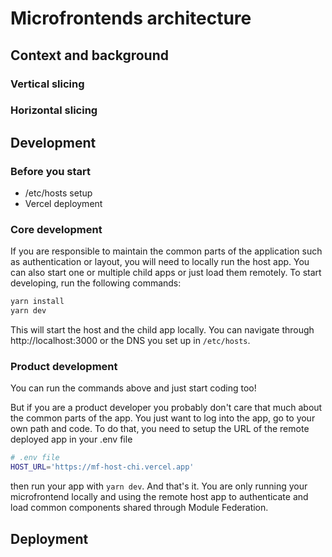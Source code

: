 # Microfrontends architecture

## Context and background

### Vertical slicing

### Horizontal slicing

## Development

### Before you start
- /etc/hosts setup
- Vercel deployment

### Core development
If you are responsible to maintain the common parts of the application such as authentication or layout, you will need to locally run the host app. You can also start one or multiple child apps or just load them remotely. To start developing, run the following commands:
```bash
yarn install
yarn dev
```

This will start the host and the child app locally. You can navigate through http://localhost:3000 or the DNS you set up in `/etc/hosts`.

### Product development
You can run the commands above and just start coding too!

But if you are a product developer you probably don't care that much about the common parts of the app. You just want to log into the app, go to your own path and code. To do that, you need to setup the URL of the remote deployed app in your .env file
```bash
# .env file
HOST_URL='https://mf-host-chi.vercel.app'
```

then run your app with `yarn dev`. And that's it. You are only running your microfrontend locally and using the remote host app to authenticate and load common components shared through Module Federation.

## Deployment
